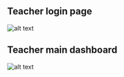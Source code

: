 ## Teacher login page
![alt text](https://i.imgur.com/nHdFV5c.png)
## Teacher main dashboard
![alt text](https://i.imgur.com/FcdPqdf.png)
